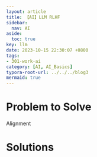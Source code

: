 ```yaml
---
layout: article
title: 【AI】LLM RLHF
sidebar:
  nav: AI
aside:
  toc: true
key: llm
date: 2023-10-15 22:30:07 +0800
tags:
- 301-work-ai
category: [AI, AI_Basics]
typora-root-url: ../../../blog3
mermaid: true
---
```


# Problem to Solve

Alignment

# Solutions

